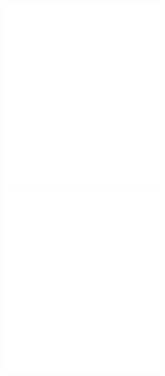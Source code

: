 ![](https://raw.githubusercontent.com/wad4444/github-stats/master/generated/overview.svg#gh-dark-mode-only)
![](https://raw.githubusercontent.com/wad4444/github-stats/master/generated/overview.svg#gh-light-mode-only)
![](https://raw.githubusercontent.com/wad4444/github-stats/master/generated/languages.svg#gh-dark-mode-only)
![](https://raw.githubusercontent.com/wad4444/github-stats/master/generated/languages.svg#gh-light-mode-only)